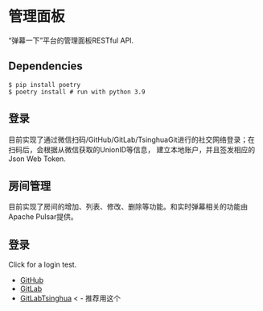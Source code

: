 # 管理面板

“弹幕一下”平台的管理面板RESTful API.

## Dependencies

```shell
$ pip install poetry
$ poetry install # run with python 3.9
```

## 登录

目前实现了通过微信扫码/GitHub/GitLab/TsinghuaGit进行的社交网络登录；在扫码后，会根据从微信获取的UnionID等信息，
建立本地账户，并且签发相应的 Json Web Token.

## 房间管理

目前实现了房间的增加、列表、修改、删除等功能。和实时弹幕相关的功能由Apache Pulsar提供。

## 登录

Click for a login test.

- <a target="_self" href="/api/v1/user/social-login/github/login">GitHub</a>
- <a target="_self" href="/api/v1/user/social-login/gitlab/login">GitLab</a>
- <a target="_self" href="/api/v1/user/social-login/gitlab3rd/login">GitLabTsinghua</a> &lt; - 推荐用这个